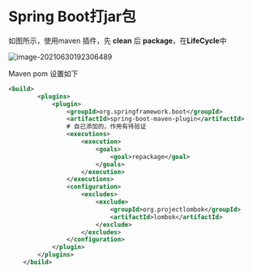 # Spring Boot打jar包

如图所示，使用maven 插件，先 **clean** 后 **package**，在**LifeCycle**中

![image-20210630192306489](https://i.loli.net/2021/06/30/jxnuR4bs93cyBNp.png)

Maven pom 设置如下

```xml
<build>
        <plugins>
            <plugin>
                <groupId>org.springframework.boot</groupId>
                <artifactId>spring-boot-maven-plugin</artifactId>
                # 自己添加的，作用有待验证
                <executions>
                    <execution>
                        <goals>
                            <goal>repackage</goal>
                        </goals>
                    </execution>
                </executions>
                <configuration>
                    <excludes>
                        <exclude>
                            <groupId>org.projectlombok</groupId>
                            <artifactId>lombok</artifactId>
                        </exclude>
                    </excludes>
                </configuration>
            </plugin>
        </plugins>
    </build>
```

